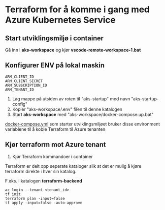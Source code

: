 # Terraform for å komme i gang med Azure Kubernetes Service #

## Start utviklingsmiljø i container ##

Gå inn i **aks-workspace** og kjør **vscode-remote-workspace-1.bat**


## Konfigurer ENV på lokal maskin

```
ARM_CLIENT_ID
ARM_CLIENT_SECRET
ARM_SUBSCRIPTION_ID
ARM_TENANT_ID
```

1. Lag mappe på utsiden av roten til "aks-startup" med navn "aks-startup-config"
2. Kopier "aks-workspace/.env" filen til denne katalogen
3. Start **aks-workspace** med "aks-workspace/docker-compose.up.bat"

[docker-compose.yml](aks-workspace\docker-compose.yml) som starter utviklingsmiljøet bruker disse environment variablene til å koble Terraform til Azure tenanten

## Kjør terraform mot Azure tenant ##

1. Kjør Terraform kommandoer i container

Terraform er delt opp seperate kataloger slik at det er mulig å kjøre terraform direkte i hver sin katalog.

F.eks. i katalogen **terraform-backend**
```
az login --tenant <tenant_id>
tf init
terraform plan -input=false
tf apply -input=false -auto-approve
```

